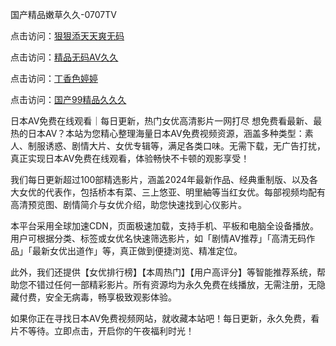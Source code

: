 国产精品嫩草久久-0707TV

点击访问：<a href="https://cfad.pages.dev/">狠狠添天天爽无码</a>

点击访问：<a href="https://vassv.pages.dev/">精品无码AV久久</a>

点击访问：<a href="https://rtj-3zo.pages.dev/">丁香色婷婷</a>

点击访问：<a href="https://gsd-agv.pages.dev/">国产99精品久久久</a>


日本AV免费在线观看｜每日更新，热门女优高清影片一网打尽
想免费看最新、最热的日本AV？本站为您精心整理海量日本AV免费视频资源，涵盖多种类型：素人、制服诱惑、剧情大片、女优专辑等，满足各类口味。无需下载，无广告打扰，真正实现日本AV免费在线观看，体验畅快不卡顿的观影享受！

我们每日更新超过100部精选影片，涵盖2024年最新作品、经典重制版、以及各大女优的代表作，包括桥本有菜、三上悠亚、明里紬等当红女优。每部视频均配有高清预览图、剧情简介与女优介绍，助您快速找到心仪影片。

本平台采用全球加速CDN，页面极速加载，支持手机、平板和电脑全设备播放。用户可根据分类、标签或女优名快速筛选影片，如「剧情AV推荐」「高清无码作品」「最新女优出道作」等，真正做到便捷浏览、精准定位。

此外，我们还提供【女优排行榜】【本周热门】【用户高评分】等智能推荐系统，帮助您不错过任何一部精彩影片。所有资源均为永久免费在线播放，无需注册，无隐藏付费，安全无病毒，畅享极致观影体验。

如果你正在寻找日本AV免费视频网站，就收藏本站吧！每日更新，永久免费，看片不等待。立即点击，开启你的午夜福利时光！


<span style="display:none;">[Canonical link]( https://github.com/vi20250707/11111 ）</span>

